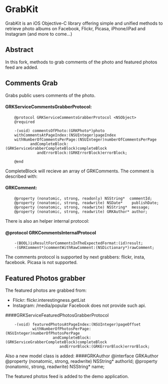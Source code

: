 GrabKit
=======================
GrabKit is an iOS Objective-C library offering simple and unified methods to retrieve photo albums on Facebook, Flickr, Picasa, iPhone/iPad and Instagram (and more to come...)


Abstract
--------
In this fork, methods to grab comments of the photo and featured photos feed are added.


Comments Grab
--------
Grabs public users comments of the photo.

#### GRKServiceCommentsGrabberProtocol:
        @protocol GRKServiceCommentsGrabberProtocol <NSObject>
        @required

        -(void) commentsOfPhoto:(GRKPhoto*)photo
        withCommentsAtPageIndex:(NSUInteger)pageIndex
        withNumberOfCommentsPerPage:(NSUInteger)numberOfCommentsPerPage
               andCompleteBlock:(GRKServiceGrabberCompleteBlock)completeBlock
                  andErrorBlock:(GRKErrorBlock)errorBlock;

        @end



CompleteBlock will recieve an array of GRKComments. The comment is described with:

#### GRKComment:
        @property (nonatomic, strong, readonly) NSString*  commentId;
        @property (nonatomic, strong, readwrite) NSDate*    publishDate;
        @property (nonatomic, strong, readwrite) NSString*  message;
        @property (nonatomic, strong, readwrite) GRKAuthor* author;

There is also an helper internal protocol:
#### @protocol GRKCommentsInternalProtocol <NSObject>
        -(BOOL)isResultForCommentsInTheExpectedFormat:(id)result;
        -(GRKComment*)commentWithRawComment:(NSDictionary*)rawComment;

The comments protocol is supported by next grabbers: flickr, insta, facebook.
Picasa is not supported.


Featured Photos grabber
--------
The featured photos are grabbed from:

* Flickr: flickr.interestingness.getList
* Instagram: /media/popular
Facebook does not provide such api.


####GRKServiceFeaturedPhotosGrabberProtocol

        -(void) featuredPhotosAtPageIndex:(NSUInteger)pageOffset
                withNumberOfPhotosPerPage:(NSUInteger)numberOfPhotosPerPage
                         andCompleteBlock:(GRKServiceGrabberCompleteBlock)completeBlock
                            andErrorBlock:(GRKErrorBlock)errorBlock;


Also a new model class is added:
####GRKAuthor
        @interface GRKAuthor
        @property (nonatomic, strong, readwrite) NSString* authorId;
        @property (nonatomic, strong, readwrite) NSString* name;

The featured photos feed is added to the demo application.
